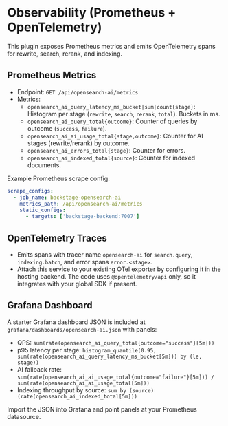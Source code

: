 # Observability (Prometheus + OpenTelemetry)

This plugin exposes Prometheus metrics and emits OpenTelemetry spans for rewrite, search, rerank, and indexing.

## Prometheus Metrics
- Endpoint: `GET /api/opensearch-ai/metrics`
- Metrics:
  - `opensearch_ai_query_latency_ms_bucket|sum|count{stage}`: Histogram per stage (`rewrite`, `search`, `rerank`, `total`). Buckets in ms.
  - `opensearch_ai_query_total{outcome}`: Counter of queries by outcome (`success`, `failure`).
  - `opensearch_ai_ai_usage_total{stage,outcome}`: Counter for AI stages (rewrite/rerank) by outcome.
  - `opensearch_ai_errors_total{stage}`: Counter for errors.
  - `opensearch_ai_indexed_total{source}`: Counter for indexed documents.

Example Prometheus scrape config:
```yaml
scrape_configs:
  - job_name: backstage-opensearch-ai
    metrics_path: /api/opensearch-ai/metrics
    static_configs:
      - targets: ['backstage-backend:7007']
```

## OpenTelemetry Traces
- Emits spans with tracer name `opensearch-ai` for `search.query`, `indexing.batch`, and error spans `error.<stage>`.
- Attach this service to your existing OTel exporter by configuring it in the hosting backend. The code uses `@opentelemetry/api` only, so it integrates with your global SDK if present.

## Grafana Dashboard
A starter Grafana dashboard JSON is included at `grafana/dashboards/opensearch-ai.json` with panels:
- QPS: `sum(rate(opensearch_ai_query_total{outcome="success"}[5m]))`
- p95 latency per stage: `histogram_quantile(0.95, sum(rate(opensearch_ai_query_latency_ms_bucket[5m])) by (le, stage))`
- AI fallback rate: `sum(rate(opensearch_ai_ai_usage_total{outcome="failure"}[5m])) / sum(rate(opensearch_ai_ai_usage_total[5m]))`
- Indexing throughput by source: `sum by (source) (rate(opensearch_ai_indexed_total[5m]))`

Import the JSON into Grafana and point panels at your Prometheus datasource.

